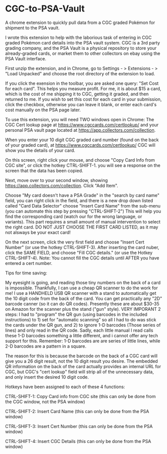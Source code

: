 # CGC-to-PSA-Vault
A chrome extension to quickly pull data from a CGC graded Pokémon for shipment to the PSA vault.

I wrote this extension to help with the laborious task of entering in CGC graded Pokémon card details into the PSA vault system. CGC is a 3rd party grading company, and the PSA Vault is a physical repository to store your already-graded cards, or market them to other collectors on ebay using the PSA Vault interface.

First unzip the extension, and in Chrome, go to Settings - > Extensions - > "Load Unpacked" and choose the root directory of the extension to load.

If you click the exension in the toolbar, you are asked one query: "Set Cost for each card". This helps you measure profit. For me, it is about $15 a card, which is the cost of me shipping it to CGC, getting it graded, and then returned to me. If you wish to set this cost for each card in your submission, click the checkbox, otherwise you can leave it blank, or enter each card's cost manually on the PSA page later.

To use this extension, you will need TWO windows open in Chrome: The CGC Cert lookup page at https://www.cgccards.com/certlookup/ and your personal PSA vault page located at https://app.collectors.com/collection.

When you enter your 10 digit CGC graded card number (found on the back of your graded card), at https://www.cgccards.com/certlookup/ CGC will show you the details of your card.

On this screen, right click your mouse, and choose "Copy Card Info from CGC site", or click the hotkey CTRL-SHIFT-1. you will see a response on the screen that the data has been copied.

Next, move over to your second window, showing https://app.collectors.com/collection. Click "Add Item".

Choose "My card doesn't have a PSA Grade" in the "search by card name" field, you can right click in the field, and there is a new drop down listed called "Card Data Selector" choose "Insert Card Name" from the sub-menu (you can automate this step by pressing "CTRL-SHIFT-2") This will help you find the corresponding card (watch our for the wrong language, or variants). This part requires a small amount of manual intervention to select the right card. DO NOT JUST CHOOSE THE FIRST CARD LISTED, as it may not alsways be your exact card!

On the next screen, click the very first field and choose "Insert Cert Number" (or use the hotkey CTRL-SHIFT-3). After inserting the card nuber, click the SAME FIELD, and choose "Fill CGC details." (or use the Hotkey CTRL-SHIFT-4). Note: You cannot fill the CGC details until AFTER you have entered a cert number. 

Tips for time saving:

My eyesight is going, and reading those tiny numbers on the back of a card is impossible. Thankfully, I can use a cheap QR scanner to do the work for me!
I use a HANDHELD USB QR scanner with a stand to automatically get the 10 digit code from the back of the card. You can get practically any "2D" barcode canner (so it can do QR codes). Presently these are about $30-35 on Amazon for the scanner plus the stand ("gun" style). VERY IMPORANT 2 steps: I had to "program" the QR gun (using barcodes in the included instructions) to 1) set for "automatic scanning" so all I had to do was stick the cards under the QR gun, and 2)  to ignore 1-D barcodes (Those series of lines) and only read in the QR code. Sadly, each little manual I read calls these 1-D barcodes something a little different, and i cannot offer any tech support for this. Remember: 1-D barcodes are are series of little lines, while 2-D barcodes are a pattern in a square. 

The reason for this is because the barcode on the back of a CGC card will give you a 26 digit result, not the 10 digit result you desire. The embedded QR information on the back of the card actually provides an internal URL for CGC, but CGC's "cert lookup" field will strip all of the unnecessary data, and only insert the desired 10 digit code.

Hotkeys have been assigned to each of these 4 functions:

CTRL-SHIFT-1: Copy Card info from CGC site (this can only be done from the CGC window, not the PSA window)

CTRL-SHIFT-2: Insert Card Name (this can only be done from the PSA window) 

CTRL-SHIFT-3: Insert Cert Number (this can only be done from the PSA window)

CTRL-SHIFT-4: Insert CGC Details (this can only be done from the PSA window)




